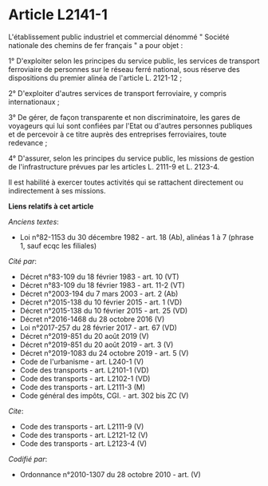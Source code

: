 # Article L2141-1

L'établissement public industriel et commercial dénommé " Société nationale des chemins de fer français " a pour objet : 

1° D'exploiter selon les principes du service public, les services de transport ferroviaire de personnes sur le réseau ferré
national, sous réserve des dispositions du premier alinéa de l'article L. 2121-12 ; 

2° D'exploiter d'autres services de transport ferroviaire, y compris internationaux ; 

3° De gérer, de façon transparente et non discriminatoire, les gares de voyageurs qui lui sont confiées par l'Etat ou
d'autres personnes publiques et de percevoir à ce titre auprès des entreprises ferroviaires, toute redevance ; 

4° D'assurer, selon les principes du service public, les missions de gestion de l'infrastructure prévues par les articles L.
2111-9 et L. 2123-4.

Il est habilité à exercer toutes activités qui se rattachent directement ou indirectement à ses missions.

**Liens relatifs à cet article**

_Anciens textes_:

  - Loi n°82-1153 du 30 décembre 1982 - art. 18 (Ab), alinéas 1 à 7 (phrase 1, sauf ecqc les filiales)

_Cité par_:

  - Décret n°83-109 du 18 février 1983 - art. 10 (VT)
  - Décret n°83-109 du 18 février 1983 - art. 11-2 (VT)
  - Décret n°2003-194 du 7 mars 2003 - art. 2 (Ab)
  - Décret n°2015-138 du 10 février 2015 - art. 1 (VD)
  - Décret n°2015-138 du 10 février 2015 - art. 25 (VD)
  - Décret n°2016-1468 du 28 octobre 2016 (V)
  - Loi n°2017-257 du 28 février 2017 - art. 67 (VD)
  - Décret n°2019-851 du 20 août 2019 (V)
  - Décret n°2019-851 du 20 août 2019 - art. 3 (V)
  - Décret n°2019-1083 du 24 octobre 2019 - art. 5 (V)
  - Code de l'urbanisme - art. L240-1 (V)
  - Code des transports - art. L2101-1 (VD)
  - Code des transports - art. L2102-1 (VD)
  - Code des transports - art. L2111-3 (M)
  - Code général des impôts, CGI. - art. 302 bis ZC (V)

_Cite_:

  - Code des transports - art. L2111-9 (V)
  - Code des transports - art. L2121-12 (V)
  - Code des transports - art. L2123-4 (V)

_Codifié par_:

  - Ordonnance n°2010-1307 du 28 octobre 2010 - art. (V)

